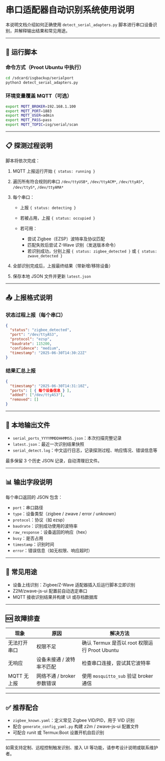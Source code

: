# 串口适配器自动识别系统使用说明

本说明文档介绍如何正确使用 `detect_serial_adapters.py` 脚本进行串口设备识别，并解释输出结果和常见用途。

---

## 🔧 运行脚本

### 命令方式（Proot Ubuntu 中执行）

```bash
cd /sdcard/isgbackup/serialport
python3 detect_serial_adapters.py
```

### 环境变量覆盖 MQTT（可选）

```bash
export MQTT_BROKER=192.168.1.100
export MQTT_PORT=1883
export MQTT_USER=admin
export MQTT_PASS=pass
export MQTT_TOPIC=isg/serial/scan
```

---

## 📋 探测过程说明

脚本将依次完成：

1. MQTT 上报运行开始 `{ status: running }`
2. 遍历所有符合规则的串口 `/dev/ttyUSB*`, `/dev/ttyACM*`, `/dev/ttyAS*`, `/dev/ttyS*`, `/dev/ttyAMA*`
3. 每个串口：

   * 上报 `{ status: detecting }`
   * 若被占用，上报 `{ status: occupied }`
   * 若可用：

     * 尝试 Zigbee（EZSP）波特率及协议匹配
     * 匹配失败后尝试 Z-Wave 识别（发送版本命令）
     * 若识别成功，分别上报 `{ status: zigbee_detected }` 或 `{ status: zwave_detected }`
4. 全部识别完成后，上报最终结果（带新增/移除设备）
5. 保存本地 JSON 文件并更新 `latest.json`

---

## 📤 上报格式说明

### 状态过程上报（每个串口）

```json
{
  "status": "zigbee_detected",
  "port": "/dev/ttyAS3",
  "protocol": "ezsp",
  "baudrate": 115200,
  "confidence": "medium",
  "timestamp": "2025-06-30T14:30:22Z"
}
```

### 结果汇总上报

```json
{
  "timestamp": "2025-06-30T14:31:10Z",
  "ports": [ { 每个设备信息 } ],
  "added": ["/dev/ttyAS3"],
  "removed": []
}
```

---

## 🧾 本地输出文件

* `serial_ports_YYYYMMDDHHMMSS.json`：本次扫描完整记录
* `latest.json`：最近一次识别结果快照
* `serial_detect.log`：中文运行日志，记录探测过程、响应情况、错误信息等

最多保留 3 个历史 JSON 记录，自动清理旧文件。

---

## 📊 输出字段说明

每个串口返回的 JSON 包含：

* `port`：串口路径
* `type`：设备类型（zigbee / zwave / error / unknown）
* `protocol`：协议（如 ezsp）
* `baudrate`：识别成功使用的波特率
* `raw_response`：设备返回的响应（hex）
* `busy`：是否占用
* `timestamp`：识别时间
* `error`：错误信息（如无权限、响应超时）

---

## 🧪 常见用途

* 设备上线识别：Zigbee/Z-Wave 适配器插入后运行脚本立即识别
* Z2M/zwave-js-ui 配置前自动选定串口
* MQTT 接收识别结果并构建 UI 或存档数据库

---

## 🆘 故障排查

| 现象       | 原因                 | 解决方法                                 |
| -------- | ------------------ | ------------------------------------ |
| 无法打开串口   | 权限不足               | 确认 Termux 是否以 root 权限运行 Proot Ubuntu |
| 无响应      | 设备未接通 / 波特率不匹配     | 检查串口连接，尝试其它波特率                       |
| MQTT 无上报 | 网络不通 / broker 参数错误 | 使用 `mosquitto_sub` 验证 broker 通信      |

---

## ✅ 推荐配合

* `zigbee_known.yaml`：定义常见 Zigbee VID/PID，用于 VID 识别
* 配合 `generate_config_yaml.py` 构建 z2m / zwave-js-ui 配置文件
* 可配合 runit 或 Termux\:Boot 设置开机自启识别

---

如需支持定制、远程控制触发识别、接入 UI 等功能，请参考设计说明或联系维护者。

